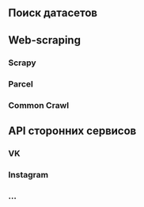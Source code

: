 
## Поиск датасетов
## Web-scraping
### Scrapy
### Parcel
### Common Crawl
## API сторонних сервисов
### VK
### Instagram
### ...